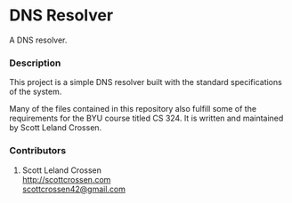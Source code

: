 # DNS Resolver

A DNS resolver.

### Description

This project is a simple DNS resolver built with the standard specifications of the system.

Many of the files contained in this repository also fulfill some of the requirements for the BYU course titled CS 324.
It is written and maintained by Scott Leland Crossen.

### Contributors

1. Scott Leland Crossen  
<http://scottcrossen.com>  
<scottcrossen42@gmail.com>
